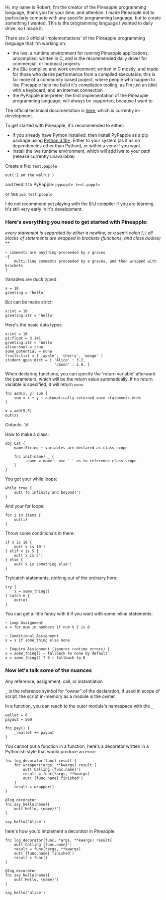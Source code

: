 Hi, my name is Robert, I'm the creator of the Pineapple programming language, thank you for your time, and attention.
I made Pineapple not to particularly compete with any specific programming language, but to create something I wanted. This is the programming language I wanted to daily drive, so I made it.

There are 3 official 'implementations' of the Pineapple programming language that I'm working on:
 - the Iwa, a runtime environment for running Pineapple applications, uncompiled; written in C, and is the recommended daily driver for commercial, or hobbyist projects
 - the EliJ compiler, and work environment; written in C mostly, and made for those who desire performance from a compiled executable; this is far more of a community based project, where people who happen to like Pineapple help me build it's compilation tooling, as I'm just an idiot with a keyboard, and an internet connection
 - the PyPapple interpreter; the first implementation of the Pineapple programming language; will always be supported, because I want to

The official technical documentation is [here](pineapple-lang.github.io/pineapple), which is currently in-development.

To get started with Pineapple, it's recommended to either:
 - if you already have Python installed, then install PyPapple as a pip package using [Python 3.10+](https://www.python.org/downloads/). Either to your system (as it as no dependencies other than Python), or within a venv if you want.
 - install the Iwa runtime environment, which will add Iwa to your path (release currently unavailable)


Create a file:
`test.papple`
```
out('I am the walrus')
```

and feed it to PyPapple:
`pypapple test.papple`

or Iwa
`iwa test.papple`


I do not recommend yet playing with the EliJ compiler if you are learning. It's still very early in it's development.


### Here's everything you need to get started with Pineapple:

*every statement is separated by either a newline, or a semi-colon (`;`)*
*all blocks of statements are wrapped in brackets (functions, and class bodies)*
**

```pineapple
~ comments are anything preceeded by a graves
~{
    multi-line comments preceeded by a graves, and then wrapped with brackets
}
```

Variables are duck typed:
```pineapple
x = 10
greeting = 'hello'
```

But can be made strict:
```pineapple
x:int = 10
greeting:str = 'hello'
```

Here's the basic data types:
```pineapple
x:int = 10
pi:float = 3.141
greeting:str = 'hello'
alive:bool = true
some_potential = none
fruits:list = [ 'apple', 'cherry', 'mango' ]
student_gpas:dict = [ 'Alice' : 3.2,
                      'Jason' : 2.9, ]
```


When declaring functions, you can specify the 'return variable' afterward the parameters, which will be the return value automatically. If no return variable is specified, it will return `none`.
```pineapple
fnc add(x, y) sum {
    sum = x + y ~ automatically returned once statements ends
}

x = add(5,5)
out(x)
```
Outputs: `10`


How to make a class:
```pineapple
obj Cat {
	name:String ~ variables are declared as class-scope
	
	fnc init(name) _ {
		_.name = name ~ use `_` as to reference class scope
	}
}
```

You got your while loops:
```pineapple
while true {
    out('To infinity and beyond!')
}
```

And your for loops:
```pineapple
for i in items {
    out(i)
}
```

Throw some conditionals in there:
```pineapple
if x is 10 {
	out('x is 10')
} elif x is 5 {
	out('x is 5')
} else {
	out('x is something else')
}
```


Try/catch statements, nothing out of the ordinary here:
```pineapple
try {
	x = some_thing()
} catch e {
	out(e)
}
```


You can get a little fancy with it if you want with some inline statements:
```
~ Loop Assignment
x = for num in numbers if num % 2 is 0

~ Conditional Assignment
x = x if some_thing else none

~ Inquiry Assignment (ignores runtime errors) |
x = some_thing() ~ fallback to none by default
x = some_thing() ? 0 ~ fallback to 0
```


### Now let's talk some of the nuances
Any reference, assignment, call, or instantiation

`_` is the reference symbol for "owner" of the declaration, if used in scope of script, the script in-memory as a module is the owner.

In a function, you can reach to the outer module's namespace with the `_`
```pineapple
wallet = 0
payout = 500

fnc pay() {
    _.wallet += payout
}
```

You cannot put a function in a function, here's a decorator written in a Pythonish style that would produce an error:
```pineapple
fnc log_decorator(func) result {
    fnc wrapper(*args, **kwargs) result {
        out('Calling {func.name}')
        result = func(*args, **kwargs)
        out('{func.name} finished')
    }
    result = wrapper()
}

@log_decorator
fnc say_hello(name){
    out('Hello, {name}!')
}

say_hello('Alice')
```

here's how you'd implement a decorator in Pineapple
```
fnc log_decorator(func, *args, **kwargs) result{
    out('Calling {func.name}')
    result = func(*args, **kwargs)
    out('{func.name} finished')
    result = func()
}

@log_decorator
fnc say_hello(name){
    out('Hello, {name}')
}

say_hello('alice')
```